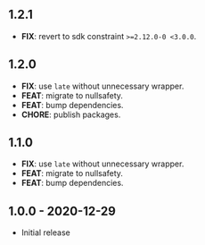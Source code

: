 ## 1.2.1

 - **FIX**: revert to sdk constraint `>=2.12.0-0 <3.0.0`.

## 1.2.0

 - **FIX**: use `late` without unnecessary wrapper.
 - **FEAT**: migrate to nullsafety.
 - **FEAT**: bump dependencies.
 - **CHORE**: publish packages.

## 1.1.0

 - **FIX**: use `late` without unnecessary wrapper.
 - **FEAT**: migrate to nullsafety.
 - **FEAT**: bump dependencies.

## 1.0.0 - 2020-12-29

- Initial release
